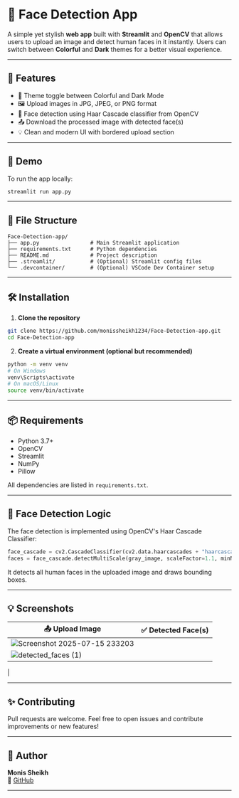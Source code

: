 # 📸 Face Detection App

A simple yet stylish **web app** built with **Streamlit** and **OpenCV** that allows users to upload an image and detect human faces in it instantly. Users can switch between **Colorful** and **Dark** themes for a better visual experience.

---

## 🌟 Features

- 🎨 Theme toggle between Colorful and Dark Mode  
- 🖼️ Upload images in JPG, JPEG, or PNG format  
- 🤖 Face detection using Haar Cascade classifier from OpenCV  
- 📤 Download the processed image with detected face(s)  
- 💡 Clean and modern UI with bordered upload section  

---

## 🚀 Demo

To run the app locally:

```bash
streamlit run app.py
```

---

## 📂 File Structure

```
Face-Detection-app/
├── app.py                # Main Streamlit application
├── requirements.txt      # Python dependencies
├── README.md             # Project description
├── .streamlit/           # (Optional) Streamlit config files
└── .devcontainer/        # (Optional) VSCode Dev Container setup
```

---

## 🛠️ Installation

1. **Clone the repository**
```bash
git clone https://github.com/monissheikh1234/Face-Detection-app.git
cd Face-Detection-app
```

2. **Create a virtual environment (optional but recommended)**
```bash
python -m venv venv
# On Windows
venv\Scripts\activate
# On macOS/Linux
source venv/bin/activate
```

---

## 📦 Requirements

- Python 3.7+
- OpenCV
- Streamlit
- NumPy
- Pillow

All dependencies are listed in `requirements.txt`.

---

## 📸 Face Detection Logic

The face detection is implemented using OpenCV's Haar Cascade Classifier:

```python
face_cascade = cv2.CascadeClassifier(cv2.data.haarcascades + "haarcascade_frontalface_default.xml")
faces = face_cascade.detectMultiScale(gray_image, scaleFactor=1.1, minNeighbors=4)
```

It detects all human faces in the uploaded image and draws bounding boxes.

---

## 💡 Screenshots

| 📤 Upload Image | ✅ Detected Face(s) |
|-----------------|--------------------|
|![Screenshot 2025-07-15 233203](https://github.com/user-attachments/assets/66173c0e-c0b9-43c0-aa8d-81e8e847308d)
 |![detected_faces (1)](https://github.com/user-attachments/assets/998d2eb3-012f-4529-a0b8-1dc9180ce7e6)
 |


---

## ✨ Contributing

Pull requests are welcome. Feel free to open issues and contribute improvements or new features!

---

## 👤 Author

**Monis Sheikh**  
🔗 [GitHub](https://github.com/monissheikh1234)

---
